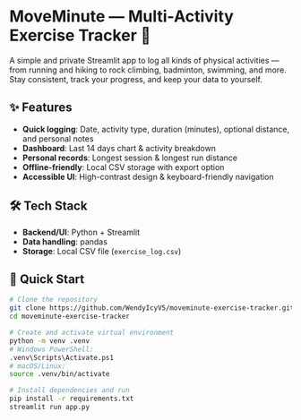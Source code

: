 # MoveMinute — Multi-Activity Exercise Tracker 🏃

A simple and private Streamlit app to log all kinds of physical activities — from running and hiking to rock climbing, badminton, swimming, and more.  
Stay consistent, track your progress, and keep your data to yourself.

## ✨ Features
- **Quick logging**: Date, activity type, duration (minutes), optional distance, and personal notes
- **Dashboard**: Last 14 days chart & activity breakdown
- **Personal records**: Longest session & longest run distance
- **Offline-friendly**: Local CSV storage with export option
- **Accessible UI**: High-contrast design & keyboard-friendly navigation

## 🛠 Tech Stack
- **Backend/UI**: Python + Streamlit
- **Data handling**: pandas
- **Storage**: Local CSV file (`exercise_log.csv`)

## 🚀 Quick Start
```bash
# Clone the repository
git clone https://github.com/WendyIcyV5/moveminute-exercise-tracker.git
cd moveminute-exercise-tracker

# Create and activate virtual environment
python -m venv .venv
# Windows PowerShell:
.venv\Scripts\Activate.ps1
# macOS/Linux:
source .venv/bin/activate

# Install dependencies and run
pip install -r requirements.txt
streamlit run app.py
